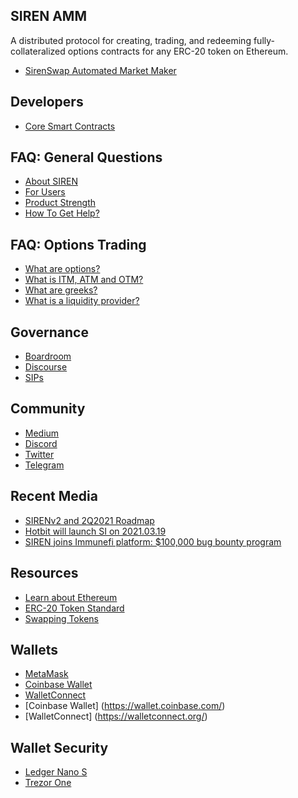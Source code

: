 ## SIREN AMM

A distributed protocol for creating, trading, and redeeming fully-collateralized options contracts for any ERC-20 token on Ethereum.

* [SirenSwap Automated Market Maker](siren-amm.md)

## Developers

* [Core Smart Contracts](https://github.com/sirenmarkets/core)

## FAQ: General Questions

* [About SIREN](faq/about-siren.md)
* [For Users](faq/for-users.md)
* [Product Strength](faq/product-strength.md)
* [How To Get Help?](faq/how-to-get-help.md)

## FAQ: Options Trading

* [What are options?](faq/what-are-options.md)
* [What is ITM, ATM and OTM?](faq/what-is-itm-atm-and-otm.md)
* [What are greeks?](faq/what-are-greeks.md)
* [What is a liquidity provider?](faq/what-is-a-liquidity-provider.md)

## Governance

* [Boardroom](https://app.boardroom.info/protocols/siren)
* [Discourse](https://gov.sirenmarkets.com/)
* [SIPs](https://sips.sirenmarkets.com/)

## Community

* [Medium](https://sirenmarkets.medium.com/)
* [Discord](https://discord.gg/JMcDB52Y)
* [Twitter](https://twitter.com/sirenprotocol)
* [Telegram](https://t.me/sirenmarkets)

## Recent Media

* [SIRENv2 and 2Q2021 Roadmap](https://sirenmarkets.medium.com/sirenv2-and-2q2021-roadmap-91b215f1dfdc)
* [Hotbit will launch SI on 2021.03.19](https://hotbit.zendesk.com/hc/en-us/articles/1500004302542-Hotbit-will-launch-SI-SIREN-on-March-19th-2021)
* [SIREN joins Immunefi platform: $100,000 bug bounty program](https://twitter.com/immunefi/status/1370467332032659457)

## Resources

* [Learn about Ethereum](https://ethereum.org/en/learn/)
* [ERC-20 Token Standard](https://ethereum.org/en/developers/docs/standards/tokens/erc-20/)
* [Swapping Tokens](https://medium.com/metamask/introducing-metamask-swaps-84318c643785)

## Wallets

* [MetaMask](https://metamask.io/)
* [Coinbase Wallet](https://wallet.coinbase.com/)
* [WalletConnect](https://walletconnect.org/)
* [Coinbase Wallet] (https://wallet.coinbase.com/)
* [WalletConnect] (https://walletconnect.org/)

## Wallet Security

* [Ledger Nano S](https://shop.ledger.com/products/ledger-nano-s)
* [Trezor One](https://shop.trezor.io/product/trezor-one-white)

